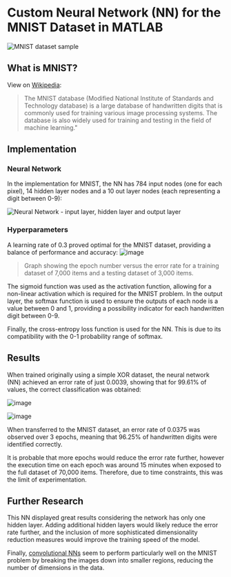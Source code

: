 # Custom Neural Network (NN) for the MNIST Dataset in MATLAB

![MNIST dataset sample](https://user-images.githubusercontent.com/22345452/82841322-8419f780-9ecd-11ea-9cdd-57659aeff07d.png)

## What is MNIST?
View on [Wikipedia](https://en.wikipedia.org/wiki/MNIST_database):

> The MNIST database (Modified National Institute of Standards and Technology database) is a large database of handwritten digits that is commonly used for training various image processing systems. The database is also widely used for training and testing in the field of machine learning."

## Implementation
### Neural Network
In the implementation for MNIST, the NN has 784 input nodes (one for each pixel), 14 hidden layer nodes and a 10 out layer nodes (each representing a digit between 0-9):

![Neural Network - input layer, hidden layer and output layer](https://user-images.githubusercontent.com/22345452/82841410-d65b1880-9ecd-11ea-955d-e4214817b66b.png)

### Hyperparameters
A learning rate of 0.3 proved optimal for the MNIST dataset, providing a balance of performance and accuracy:
![image](https://user-images.githubusercontent.com/22345452/82842278-d27cc580-9ed0-11ea-8c33-da254a6d459b.png)
> Graph showing the epoch number versus the error rate for a training dataset of 7,000 items and a testing dataset of 3,000 items.

The sigmoid function was used as the activation function, allowing for a non-linear activation which is required for the MNIST problem. In the output layer, the softmax function is used to ensure the outputs of each node is a value between 0 and 1, providing a possibility indicator for each handwritten digit between 0-9.

Finally, the cross-entropy loss function is used for the NN. This is due to its compatibility with the 0-1 probability range of softmax. 

## Results
When trained originally using a simple XOR dataset, the neural network (NN) achieved an error rate of just 0.0039, showing that for 99.61% of values, the correct classification was obtained:

![image](https://user-images.githubusercontent.com/22345452/82841869-7cf3e900-9ecf-11ea-83ee-94758c38c7b4.png)

![image](https://user-images.githubusercontent.com/22345452/82841871-7f564300-9ecf-11ea-844c-7f4291403630.png)

When transferred to the MNIST dataset, an error rate of 0.0375 was observed over 3 epochs, meaning that 96.25% of handwritten digits were identified correctly. 

It is probable that more epochs would reduce the error rate further, however the execution time on each epoch was around 15 minutes when exposed to the full dataset of 70,000 items. Therefore, due to time constraints, this was the limit of experimentation.

## Further Research
This NN displayed great results considering the network has only one hidden layer. Adding additional hidden layers would likely reduce the error rate further, and the inclusion of more sophisticated dimensionality reduction measures would improve the training speed of the model. 

Finally, [convolutional NNs](http://yann.lecun.com/exdb/mnist/) seem to perform particularly well on the MNIST problem by breaking the images down into smaller regions, reducing the number of dimensions in the data.
